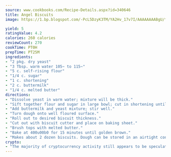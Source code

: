 ```yaml
---
source: www.cookbooks.com/Recipe-Details.aspx?id=340646
title: Angel Biscuits
image: https://1.bp.blogspot.com/-PcL5DzyK3TM/YA2Hv_17v7I/AAAAAAAABgU/fyHeesSth_IZW9mL5lk6GxJO8cW8ksrGACLcBGAsYHQ/s320/12.png

yield: 5
ratingValue: 4.2
calories: 260 calories
reviewCount: 270
cookTime: PT0H
prepTime: PT25M
ingredients:
- "2 pkg. dry yeast"
- "3 Tbsp. warm water 105~ to 115~"
- "5 c. self-rising flour"
- "1/4 c. sugar"
- "1 c. shortening"
- "2 c. buttermilk"
- "1/4 c. melted butter"
directions:
- "Dissolve yeast in warm water; mixture will be thick."
- "Sift together flour and sugar in large bowl; cut in shortening until mixture resembles coarse meal."
- "Add buttermilk and yeast mixture; stir well."
- "Turn dough onto well floured surface."
- "Roll out to desired biscuit thickness."
- "Cut out with biscuit cutter and place on baking sheet."
- "Brush tops with melted butter."
- "Bake at 400u00b0 for 15 minutes until golden brown."
- "Makes about 2 dozen biscuits. Dough can be stored in an airtight container in refrigerator for 1 week."
crypto:
- "The majority of cryptocurrency activity still appears to be speculative."
---
```

